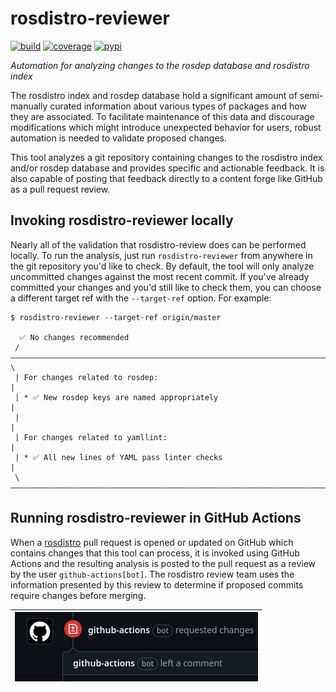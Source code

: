 # rosdistro-reviewer

[![build](https://img.shields.io/github/actions/workflow/status/ros-infrastructure/rosdistro-reviewer/ci.yaml?branch=main&event=push)](https://github.com/ros-infrastructure/rosdistro-reviewer/actions/workflows/ci.yaml?query=branch%3Amain+event%3Apush)
[![coverage](https://img.shields.io/codecov/c/github/ros-infrastructure/rosdistro-reviewer/main)](https://app.codecov.io/gh/ros-infrastructure/rosdistro-reviewer/branch/main)
[![pypi](https://img.shields.io/pypi/v/rosdistro-reviewer)](https://pypi.org/project/rosdistro-reviewer/)

_Automation for analyzing changes to the rosdep database and rosdistro index_

The rosdistro index and rosdep database hold a significant amount of semi-manually curated information about various types of packages and how they are associated. To facilitate maintenance of this data and discourage modifications which might introduce unexpected behavior for users, robust automation is needed to validate proposed changes.

This tool analyzes a git repository containing changes to the rosdistro index and/or rosdep database and provides specific and actionable feedback. It is also capable of posting that feedback directly to a content forge like GitHub as a pull request review.

## Invoking rosdistro-reviewer locally

Nearly all of the validation that rosdistro-review does can be performed locally. To run the analysis, just run `rosdistro-reviewer` from anywhere in the git repository you'd like to check. By default, the tool will only analyze uncommitted changes against the most recent commit. If you've already committed your changes and you'd still like to check them, you can choose a different target ref with the `--target-ref` option. For example:
```
$ rosdistro-reviewer --target-ref origin/master

  ✅ No changes recommended
 /————————————————————————————————————————————————————————————————————————————\
 | For changes related to rosdep:                                             |
 | * ✅ New rosdep keys are named appropriately                               |
 |                                                                            |
 | For changes related to yamllint:                                           |
 | * ✅ All new lines of YAML pass linter checks                              |
 \————————————————————————————————————————————————————————————————————————————/
```

## Running rosdistro-reviewer in GitHub Actions

When a [rosdistro](https://github.com/ros/rosdistro) pull request is opened or updated on GitHub which contains changes that this tool can process, it is invoked using GitHub Actions and the resulting analysis is posted to the pull request as a review by the user `github-actions[bot]`. The rosdistro review team uses the information presented by this review to determine if proposed commits require changes before merging.

| ![example GitHub pull request review](docs/github_review.png) |
|-|
